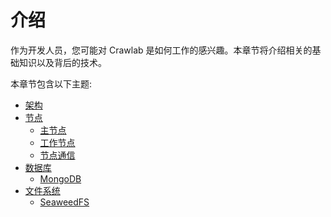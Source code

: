 # 介绍

作为开发人员，您可能对 Crawlab 是如何工作的感兴趣。本章节将介绍相关的基础知识以及背后的技术。

本章节包含以下主题:

- [架构](architecture)
- [节点](node)
  - [主节点](node/master-node.md)
  - [工作节点](node/worker-node.md)
  - [节点通信](node/node-communication.md)
- [数据库](database)
  - [MongoDB](database/mongodb.md)
- [文件系统](filesystem)
  - [SeaweedFS](filesystem/seaweedfs.md)
